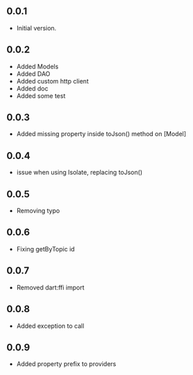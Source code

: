 ## 0.0.1

- Initial version.

## 0.0.2

- Added Models
- Added DAO
- Added custom http client
- Added doc
- Added some test


## 0.0.3
- Added missing property inside toJson() method on [Model]

## 0.0.4
- issue when using Isolate, replacing toJson()

## 0.0.5
- Removing typo

## 0.0.6
- Fixing getByTopic id


## 0.0.7
- Removed dart:ffi import


## 0.0.8
- Added exception to call 

## 0.0.9
- Added property prefix to providers